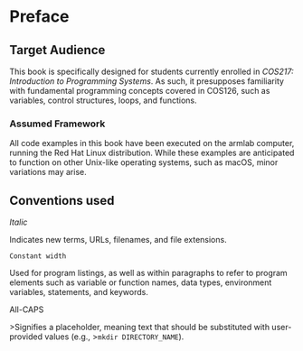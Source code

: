 # Preface

## Target Audience

This book is specifically designed for students currently enrolled in _COS217: Introduction to Programming Systems_. As such, it presupposes familiarity with fundamental programming concepts covered in COS126, such as variables, control structures, loops, and functions.

### Assumed Framework

All code examples in this book have been executed on the armlab computer, running the Red Hat Linux distribution. While these examples are anticipated to function on other Unix-like operating systems, such as macOS, minor variations may arise.

## Conventions used

_Italic_

Indicates new terms, URLs, filenames, and file extensions.

`Constant width`

Used for program listings, as well as within paragraphs to refer to program elements such as variable or function names, data types, environment variables, statements, and keywords.

All-CAPS

\>Signifies a placeholder, meaning text that should be substituted with user-provided values (e.g., >`mkdir DIRECTORY_NAME`).
